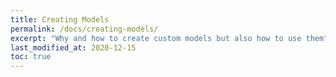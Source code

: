 ```yaml
---
title: Creating Models
permalink: /docs/creating-models/
excerpt: "Why and how to create custom models but also how to use them"
last_modified_at: 2020-12-15
toc: true
---
```

